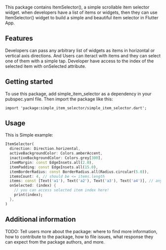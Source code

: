 <!--
This README describes the package. If you publish this package to pub.dev,
this README's contents appear on the landing page for your package.

For information about how to write a good package README, see the guide for
[writing package pages](https://dart.dev/guides/libraries/writing-package-pages).

For general information about developing packages, see the Dart guide for
[creating packages](https://dart.dev/guides/libraries/create-library-packages)
and the Flutter guide for
[developing packages and plugins](https://flutter.dev/developing-packages).
-->

This package contains ItemSelector(), a simple scrollable item selector widget. when developers have a list of items or widgets, then they can use ItemSelector() widget to build a simple and beautiful item selector in Flutter App. 

## Features
Developers can pass any arbitrary list of widgets as items in horizontal or vertical axis directions. And Users can iteract with items and they can select one of them with a simple tap. Developer have access to the index of the selected item with onSelected attribute.

## Getting started

To use this package, add simple_item_selector as a dependency in your pubspec.yaml file. Then import the package like this:
```
import 'package:simple_item_selector/simple_item_selector.dart';
```

## Usage
This is Simple example:

```dart
ItemSelector(
  direction: Direction.horizental,
  activeBackgroundColor: Colors.amberAccent,
  inactiveBackgroundColor: Colors.grey[300],
  itemMargin: const EdgeInsets.all(2.0),
  itemPadding: const EdgeInsets.all(15.0),
  itemBorderRadius: const BorderRadius.all(Radius.circular(5.0)),
  itemsCount: 4, // should be <= items.length
  items: const [Text('a1'), Text('a2'), Text('a3'), Text('a4')], // any arbitrary widget list
  onSelected: (index) {
    // you can access selected item index here!
    print(index);
  },
)
```

## Additional information

TODO: Tell users more about the package: where to find more information, how to
contribute to the package, how to file issues, what response they can expect
from the package authors, and more.

